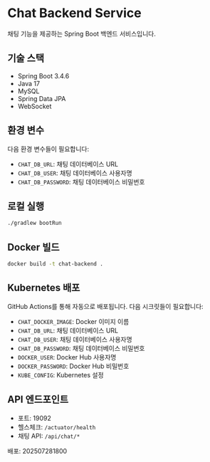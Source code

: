 # Chat Backend Service

채팅 기능을 제공하는 Spring Boot 백엔드 서비스입니다.

## 기술 스택

- Spring Boot 3.4.6
- Java 17
- MySQL
- Spring Data JPA
- WebSocket

## 환경 변수

다음 환경 변수들이 필요합니다:

- `CHAT_DB_URL`: 채팅 데이터베이스 URL
- `CHAT_DB_USER`: 채팅 데이터베이스 사용자명
- `CHAT_DB_PASSWORD`: 채팅 데이터베이스 비밀번호

## 로컬 실행

```bash
./gradlew bootRun
```

## Docker 빌드

```bash
docker build -t chat-backend .
```

## Kubernetes 배포

GitHub Actions를 통해 자동으로 배포됩니다. 다음 시크릿들이 필요합니다:

- `CHAT_DOCKER_IMAGE`: Docker 이미지 이름
- `CHAT_DB_URL`: 채팅 데이터베이스 URL
- `CHAT_DB_USER`: 채팅 데이터베이스 사용자명
- `CHAT_DB_PASSWORD`: 채팅 데이터베이스 비밀번호
- `DOCKER_USER`: Docker Hub 사용자명
- `DOCKER_PASSWORD`: Docker Hub 비밀번호
- `KUBE_CONFIG`: Kubernetes 설정

## API 엔드포인트

- 포트: 19092
- 헬스체크: `/actuator/health`
- 채팅 API: `/api/chat/*` 


배포: 202507281800